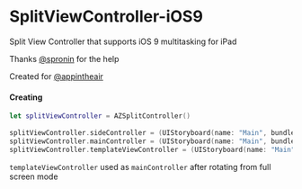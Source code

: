 # SplitViewController-iOS9
Split View Controller that supports iOS 9 multitasking for iPad

Thanks [@spronin](https://github.com/spronin) for the help

Created for [@appintheair](https://github.com/appintheair)


#### Creating
```swift
let splitViewController = AZSplitController()
    
splitViewController.sideController = (UIStoryboard(name: "Main", bundle: nil).instantiateViewControllerWithIdentifier("Left") as! UINavigationController)
splitViewController.mainController = (UIStoryboard(name: "Main", bundle: nil).instantiateViewControllerWithIdentifier("Center") as! UINavigationController)
splitViewController.templateViewController = (UIStoryboard(name: "Main", bundle: nil).instantiateViewControllerWithIdentifier("AnotherCenter") as! UINavigationController).viewControllers.first
```
`templateViewController` used as `mainController` after rotating from full screen mode
